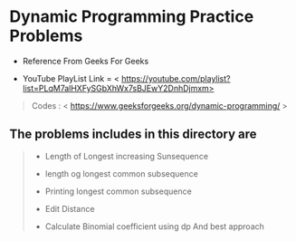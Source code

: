 # Dynamic Programming Practice Problems

* Reference From Geeks For Geeks  

* YouTube PlayList Link = < https://youtube.com/playlist?list=PLqM7alHXFySGbXhWx7sBJEwY2DnhDjmxm>  

> Codes : < https://www.geeksforgeeks.org/dynamic-programming/ >

## The problems includes in this directory are

> * Length of Longest increasing Sunsequence 
>
> * length og longest common subsequence
>
> * Printing longest common subsequence  
>
> * Edit Distance
>
> * Calculate Binomial coefficient using dp And best approach
